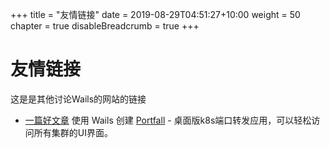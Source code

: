 +++
title = "友情链接"
date = 2019-08-29T04:51:27+10:00
weight = 50
chapter = true
disableBreadcrumb = true
+++

# 友情链接

这是是其他讨论Wails的网站的链接

  * [一篇好文章](https://rekon.uk/2020/04/portfall-a-desktop-k8s-port-forwarding-portal-for-easy-access-to-all-your-cluster-uis/) 使用 Wails 创建 [Portfall](https://github.com/rekon-oss/portfall) - 桌面版k8s端口转发应用，可以轻松访问所有集群的UI界面。

